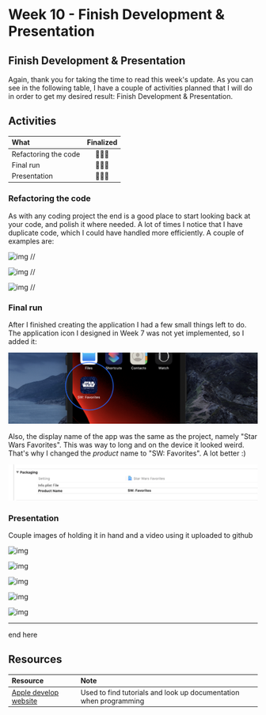 # Week 10 - Finish Development & Presentation

## Finish Development & Presentation

Again, thank you for taking the time to read this week's update. As you can see in the following table, I have a couple of activities planned that I will do in order to get my desired result: Finish Development & Presentation.

## Activities

| What | Finalized |
| :--- | :---: |
| Refactoring the code | 🧑🏻‍💻 |
| Final run | 🧑🏻‍💻 |
| Presentation | 🧑🏻‍💻 |

### Refactoring the code

As with any coding project the end is a good place to start looking back at your code, and polish it where needed. A lot of times I notice that I have duplicate code, which I could have handled more efficiently. A couple of examples are:

![img](https://raw.githubusercontent.com/mwdossantos/kb-86/master/docs/images/refactor1.png)
//

![img](https://raw.githubusercontent.com/mwdossantos/kb-86/master/docs/images/refactor2.png)
//

![img](https://raw.githubusercontent.com/mwdossantos/kb-86/master/docs/images/refactor3.png)
//

### Final run

After I finished creating the application I had a few small things left to do. The application icon I designed in Week 7 was not yet implemented, so I added it:

![img](https://raw.githubusercontent.com/mwdossantos/kb-86/master/docs/images/appicon.png)

Also, the display name of the app was the same as the project, namely "Star Wars Favorites". This was way to long and on the device it looked weird. That's why I changed the *product* name to "SW: Favorites". A lot better :)

![img](https://raw.githubusercontent.com/mwdossantos/kb-86/master/docs/images/appname.png)

### Presentation

Couple images of holding it in hand and a video using it uploaded to github

![img](https://raw.githubusercontent.com/mwdossantos/kb-86/master/docs/images/swpromo1.png)

![img](https://raw.githubusercontent.com/mwdossantos/kb-86/master/docs/images/swpromo2.png)

![img](https://raw.githubusercontent.com/mwdossantos/kb-86/master/docs/images/swpromo3.png)

![img](https://raw.githubusercontent.com/mwdossantos/kb-86/master/docs/images/swpromo4.png)

![img](https://raw.githubusercontent.com/mwdossantos/kb-86/master/docs/images/swpromo5.png)

---
end here

## Resources

| Resource | Note |
| :--- | :--- |
| [Apple develop website](https://developer.apple.com/develop/) | Used to find tutorials and look up documentation when programming |

